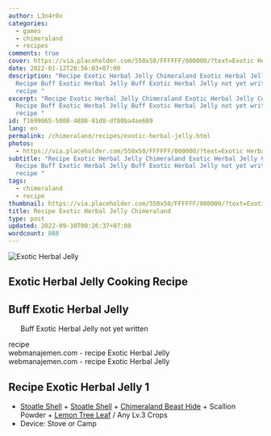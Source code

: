 ```yaml
---
author: L3n4r0x
categories:
  - games
  - chimeraland
  - recipes
comments: true
cover: https://via.placeholder.com/550x50/FFFFFF/000000/?text=Exotic Herbal Jelly
date: 2022-01-12T20:56:03+07:00
description: "Recipe Exotic Herbal Jelly Chimeraland Exotic Herbal Jelly Cooking
  Recipe Buff Exotic Herbal Jelly Buff Exotic Herbal Jelly not yet written
  recipe "
excerpt: "Recipe Exotic Herbal Jelly Chimeraland Exotic Herbal Jelly Cooking
  Recipe Buff Exotic Herbal Jelly Buff Exotic Herbal Jelly not yet written
  recipe "
id: f1699065-5008-4888-81d8-df80ba4ae689
lang: en
permalink: /chimeraland/recipes/exotic-herbal-jelly.html
photos:
  - https://via.placeholder.com/550x50/FFFFFF/000000/?text=Exotic Herbal Jelly
subtitle: "Recipe Exotic Herbal Jelly Chimeraland Exotic Herbal Jelly Cooking
  Recipe Buff Exotic Herbal Jelly Buff Exotic Herbal Jelly not yet written
  recipe "
tags:
  - chimeraland
  - recipe
thumbnail: https://via.placeholder.com/550x50/FFFFFF/000000/?text=Exotic Herbal Jelly
title: Recipe Exotic Herbal Jelly Chimeraland
type: post
updated: 2022-09-30T00:26:37+07:00
wordcount: 868
---
```


<link
  rel="stylesheet"
  href="https://rawcdn.githack.com/dimaslanjaka/Web-Manajemen/870a349/css/bootstrap-5-3-0-alpha3-wrapper.css"
/>
<section id="bootstrap-wrapper">
  <div data-bs-theme="dark">
    <div class="card mb-2">
      <div class="card-body">
        <div class="row g-0">
          <div class="col-sm-4 position-relative mb-2">
            <img
              src="https://via.placeholder.com/600"
              class="card-img fit-cover w-100 h-100"
              alt="Exotic Herbal Jelly"
              data-fancybox="true"
            />
          </div>
          <div class="col-sm-8 mb-2">
            <div class="card-body">
              <div class="d-flex flex-row align-items-center mb-3">
                <h2 class="fs-5">Exotic Herbal Jelly Cooking Recipe</h2>
              </div>
              <h2 class="card-title fs-5">Buff Exotic Herbal Jelly</h2>
              <div class="card-text">
                <ul>
                  Buff Exotic Herbal Jelly not yet written
                </ul>
              </div>
              <span class="badge rounded-pill">recipe</span>
            </div>
            <div class="card-footer text-end text-muted mt-auto">
              webmanajemen.com - recipe Exotic Herbal Jelly
            </div>
          </div>
        </div>
      </div>
      <div class="card-footer text-end text-muted">
        webmanajemen.com - recipe Exotic Herbal Jelly
      </div>
    </div>
    <div class="row mb-2">
      <div class="col-12 col-lg-6 recipe-item mb-2">
        <div class="card">
          <div class="card-body">
            <h2 class="card-title fs-5">Recipe Exotic Herbal Jelly 1</h2>
            <div class="card-text">
              <ul>
                <li>
                  <a
                    class="text-decoration-none text-primary"
                    href="/chimeraland/materials/stoatle-shell.html"
                    >Stoatle Shell</a
                  ><span> + </span
                  ><a
                    class="text-decoration-none text-primary"
                    href="/chimeraland/materials/stoatle-shell.html"
                    >Stoatle Shell</a
                  ><span> + </span
                  ><a
                    class="text-decoration-none text-primary"
                    href="/chimeraland/materials/chimeraland-beast-hide.html"
                    >Chimeraland Beast Hide</a
                  ><span> + </span>Scallion Powder<span> + </span
                  ><a
                    class="text-decoration-none text-primary"
                    href="/chimeraland/materials/lemon-tree-leaf.html"
                    >Lemon Tree Leaf</a
                  ><span> / </span>Any Lv.3 Crops
                </li>
                <li>Device: Stove or Camp</li>
              </ul>
            </div>
          </div>
        </div>
      </div>
    </div>
  </div>
</section>